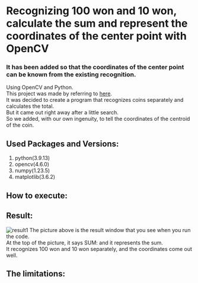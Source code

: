 # Recognizing 100 won and 10 won, calculate the sum and represent the coordinates of the center point with OpenCV 

### It has been added so that the coordinates of the center point can be known from the existing recognition.
Using OpenCV and Python.\
This project was made by referring to [here](https://deep-learning-study.tistory.com/214).\
It was decided to create a program that recognizes coins separately and calculates the total.\
But it came out right away after a little search.\
So we added, with our own ingenuity, to tell the coordinates of the centroid of the coin.
## Used Packages and Versions:
1. python(3.9.13)
2. opencv(4.6.0)
3. numpy(1.23.5)
4. matplotlib(3.6.2)

## How to execute:


## Result:
![result1](https://user-images.githubusercontent.com/112920105/207075277-1ea9719d-a266-4a5e-a24a-f65a344a496c.png)
The picture above is the result window that you see when you run the code.\
At the top of the picture, it says SUM: and it represents the sum.\
It recognizes 100 won and 10 won separately, and the coordinates come out well.

## The limitations:

